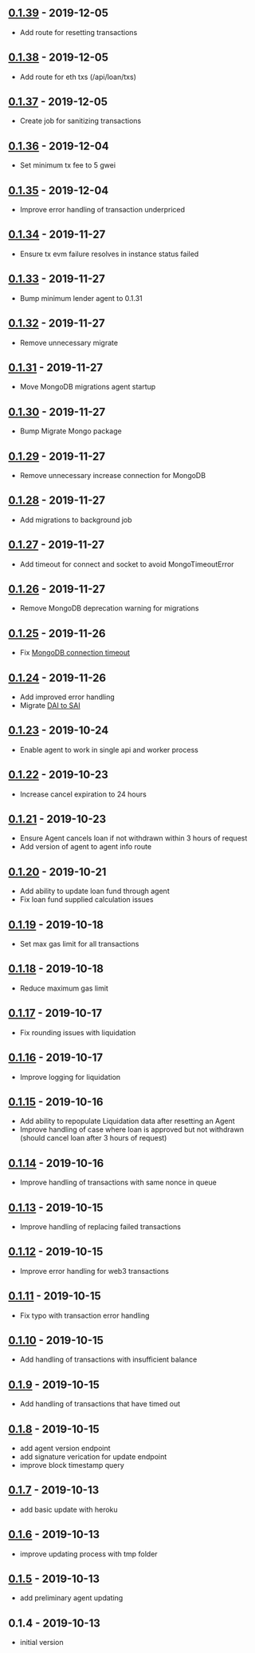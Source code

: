 ## [0.1.39](https://github.com/AtomicLoans/agent/compare/v0.1.38...v0.1.39) - 2019-12-05

- Add route for resetting transactions

## [0.1.38](https://github.com/AtomicLoans/agent/compare/v0.1.37...v0.1.38) - 2019-12-05

- Add route for eth txs (/api/loan/txs)

## [0.1.37](https://github.com/AtomicLoans/agent/compare/v0.1.36...v0.1.37) - 2019-12-05

- Create job for sanitizing transactions

## [0.1.36](https://github.com/AtomicLoans/agent/compare/v0.1.35...v0.1.36) - 2019-12-04

- Set minimum tx fee to 5 gwei

## [0.1.35](https://github.com/AtomicLoans/agent/compare/v0.1.34...v0.1.35) - 2019-12-04

- Improve error handling of transaction underpriced

## [0.1.34](https://github.com/AtomicLoans/agent/compare/v0.1.33...v0.1.34) - 2019-11-27

- Ensure tx evm failure resolves in instance status failed

## [0.1.33](https://github.com/AtomicLoans/agent/compare/v0.1.32...v0.1.33) - 2019-11-27

- Bump minimum lender agent to 0.1.31

## [0.1.32](https://github.com/AtomicLoans/agent/compare/v0.1.31...v0.1.32) - 2019-11-27

- Remove unnecessary migrate

## [0.1.31](https://github.com/AtomicLoans/agent/compare/v0.1.30...v0.1.31) - 2019-11-27

- Move MongoDB migrations agent startup

## [0.1.30](https://github.com/AtomicLoans/agent/compare/v0.1.29...v0.1.30) - 2019-11-27

- Bump Migrate Mongo package

## [0.1.29](https://github.com/AtomicLoans/agent/compare/v0.1.28...v0.1.29) - 2019-11-27

- Remove unnecessary increase connection for MongoDB

## [0.1.28](https://github.com/AtomicLoans/agent/compare/v0.1.27...v0.1.28) - 2019-11-27

- Add migrations to background job

## [0.1.27](https://github.com/AtomicLoans/agent/compare/v0.1.26...v0.1.27) - 2019-11-27

- Add timeout for connect and socket to avoid MongoTimeoutError

## [0.1.26](https://github.com/AtomicLoans/agent/compare/v0.1.25...v0.1.26) - 2019-11-27

- Remove MongoDB deprecation warning for migrations

## [0.1.25](https://github.com/AtomicLoans/agent/compare/v0.1.24...v0.1.25) - 2019-11-26

- Fix [MongoDB connection timeout](https://github.com/Automattic/mongoose/issues/8180)

## [0.1.24](https://github.com/AtomicLoans/agent/compare/v0.1.23...v0.1.24) - 2019-11-26

- Add improved error handling
- Migrate [DAI to SAI](https://blog.makerdao.com/single-collateral-dai-to-multi-collateral-dai-upgrade-timeline-and-actions/)

## [0.1.23](https://github.com/AtomicLoans/agent/compare/v0.1.22...v0.1.23) - 2019-10-24

- Enable agent to work in single api and worker process

## [0.1.22](https://github.com/AtomicLoans/agent/compare/v0.1.21...v0.1.22) - 2019-10-23

- Increase cancel expiration to 24 hours

## [0.1.21](https://github.com/AtomicLoans/agent/compare/v0.1.20...v0.1.21) - 2019-10-23

- Ensure Agent cancels loan if not withdrawn within 3 hours of request
- Add version of agent to agent info route

## [0.1.20](https://github.com/AtomicLoans/agent/compare/v0.1.19...v0.1.20) - 2019-10-21

- Add ability to update loan fund through agent
- Fix loan fund supplied calculation issues

## [0.1.19](https://github.com/AtomicLoans/agent/compare/v0.1.18...v0.1.19) - 2019-10-18

- Set max gas limit for all transactions

## [0.1.18](https://github.com/AtomicLoans/agent/compare/v0.1.17...v0.1.18) - 2019-10-18

- Reduce maximum gas limit

## [0.1.17](https://github.com/AtomicLoans/agent/compare/v0.1.16...v0.1.17) - 2019-10-17

- Fix rounding issues with liquidation

## [0.1.16](https://github.com/AtomicLoans/agent/compare/v0.1.15...v0.1.16) - 2019-10-17

- Improve logging for liquidation

## [0.1.15](https://github.com/AtomicLoans/agent/compare/v0.1.14...v0.1.15) - 2019-10-16

- Add ability to repopulate Liquidation data after resetting an Agent
- Improve handling of case where loan is approved but not withdrawn (should cancel loan after 3 hours of request)

## [0.1.14](https://github.com/AtomicLoans/agent/compare/v0.1.13...v0.1.14) - 2019-10-16

- Improve handling of transactions with same nonce in queue

## [0.1.13](https://github.com/AtomicLoans/agent/compare/v0.1.12...v0.1.13) - 2019-10-15

- Improve handling of replacing failed transactions

## [0.1.12](https://github.com/AtomicLoans/agent/compare/v0.1.11...v0.1.12) - 2019-10-15

- Improve error handling for web3 transactions

## [0.1.11](https://github.com/AtomicLoans/agent/compare/v0.1.10...v0.1.11) - 2019-10-15

- Fix typo with transaction error handling

## [0.1.10](https://github.com/AtomicLoans/agent/compare/v0.1.9...v0.1.10) - 2019-10-15

- Add handling of transactions with insufficient balance

## [0.1.9](https://github.com/AtomicLoans/agent/compare/v0.1.8...v0.1.9) - 2019-10-15

- Add handling of transactions that have timed out

## [0.1.8](https://github.com/AtomicLoans/agent/compare/v0.1.7...v0.1.8) - 2019-10-15

- add agent version endpoint
- add signature verication for update endpoint
- improve block timestamp query

## [0.1.7](https://github.com/AtomicLoans/agent/compare/v0.1.6...v0.1.7) - 2019-10-13

- add basic update with heroku

## [0.1.6](https://github.com/AtomicLoans/agent/compare/v0.1.5...v0.1.6) - 2019-10-13

- improve updating process with tmp folder

## [0.1.5](https://github.com/AtomicLoans/agent/compare/v0.1.4...v0.1.5) - 2019-10-13

- add preliminary agent updating

## 0.1.4 - 2019-10-13

- initial version
